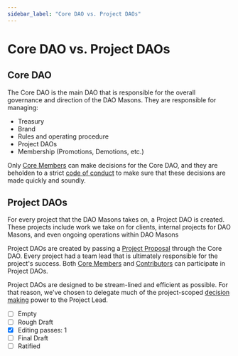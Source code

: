 ```yaml
---
sidebar_label: "Core DAO vs. Project DAOs"
---
```


# Core DAO vs. Project DAOs

## Core DAO

The Core DAO is the main DAO that is responsible for the overall governance and direction of the DAO Masons. They are responsible for managing:

- Treasury
- Brand
- Rules and operating procedure
- Project DAOs
- Membership (Promotions, Demotions, etc.)

Only [Core Members](/docs/Rules/membership-rules#core-member) can make decisions for the Core DAO, and they are beholden to a strict [code of conduct](/docs/Rules/decision-making#core-dao-decision-making-process) to make sure that these decisions are made quickly and soundly.

## Project DAOs

For every project that the DAO Masons takes on, a Project DAO is created. These projects include work we take on for clients, internal projects for DAO Masons, and even ongoing operations within DAO Masons

Project DAOs are created by passing a [Project Proposal](/docs/Templates/project-proposal) through the Core DAO. Every project had a team lead that is ultimately responsible for the project's success. Both [Core Members](/docs/Rules/membership-rules#core-member) and [Contributors](/docs/Rules/membership-rules#contributor) can participate in Project DAOs.

Project DAOs are designed to be stream-lined and efficient as possible. For that reason, we've chosen to delegate much of the project-scoped [decision making](/docs/Rules/decision-making#what-does-a-project-dao-decide-on) power to the Project Lead.

- [ ] Empty
- [ ] Rough Draft
- [x] Editing passes: 1
- [ ] Final Draft
- [ ] Ratified
